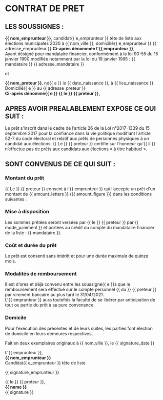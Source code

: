 # CONTRAT DE PRET 

## LES SOUSSIGNES :

**{{ nom_emprunteur }}**, candidat{{ e_emprunteur }} tête de liste aux élections municipales 2020 à {{ nom_ville }}, domicilié{{ e_emprunteur }}
{{ adresse_emprunteur }}
**Ci-après dénommée l’{{ emprunteur }}**,  
Ayant désigné pour mandataire financier, conformément à la loi 90-55 du 15 janvier 1990 modifiée notamment par la loi du
19 janvier 1995 : {{ mandataire }} {{ adresse_mandataire }}

et

**{{ nom_preteur }}**, né{{ e }} le {{ date_naissance }}, à {{ lieu_naissance }}  
Domicilié{{ e }} au {{ adresse_preteur }}  
**Ci-après dénommé{{ e }} {{ le }} {{ preteur }}**,


## APRES AVOIR PREALABLEMENT EXPOSE CE QUI SUIT :

Le prêt s’inscrit dans le cadre de l’article 26 de la Loi n°2017-1339 du 15 septembre 2017 pour la confiance dans la vie politique modifiant l’article 52-7 du code électoral et relatif aux prêts de personnes physiques à un candidat aux élections. {{ Le }} {{ preteur }} certifie sur l’honneur qu’{{ il }} n’effectue pas de prêts aux candidats aux élections « à titre habituel ». 

## SONT CONVENUS DE CE QUI SUIT :

### Montant du prêt
{{ Le }} {{ preteur }} consent à l'{{ emprunteur }} qui l’accepte un prêt d'un montant de {{ amount_letters }} ({{ amount_figure }}) dans les conditions suivantes :

### Mise à disposition
Les sommes prêtées seront versées par {{ le }} {{ preteur }} par {{ mode_paiement }} et portées au crédit du compte du mandataire financier de la liste : {{ mandataire }}.
							
### Coût et durée du prêt
Le prêt est consenti sans intérêt et pour une durée maximale de quinze mois.

### Modalités de remboursement
Il est d'ores et déjà convenu entre les soussigné{{ e }}s que le remboursement sera effectué sur le compte personnel {{ du }} {{ preteur }} par virement bancaire au plus tard le 31/04/2021.  
L'{{ emprunteur }} aura toutefois la faculté de se libérer par anticipation de tout ou partie du prêt à sa pure convenance.

### Domicile
Pour l'exécution des présentes et de leurs suites, les parties font élection de domicile en leurs demeures respectives.


Fait en deux exemplaires originaux à {{ nom_ville }}, le {{ signature_date }}

<div>
<div class="signature emprunteur">
<p>
L'{{ emprunteur }},<br>
<strong>{{ nom_emprunteur }}</strong><br>
Candidat{{ e_emprunteur }} tête de liste
</p>
{{ signature_emprunteur }}
</div>
<div class="signature preteur">
<p>
{{ le }} {{ preteur }},<br>  
<strong>{{ name }}</strong><br>
{{ signature }}
</p>
</div>
</div>